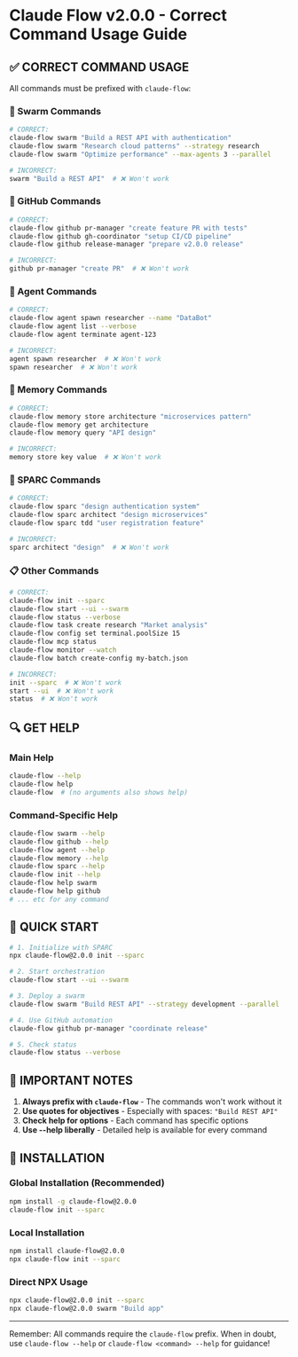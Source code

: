 # Claude Flow v2.0.0 - Correct Command Usage Guide

## ✅ CORRECT COMMAND USAGE

All commands must be prefixed with `claude-flow`:

### 🧠 Swarm Commands
```bash
# CORRECT:
claude-flow swarm "Build a REST API with authentication"
claude-flow swarm "Research cloud patterns" --strategy research
claude-flow swarm "Optimize performance" --max-agents 3 --parallel

# INCORRECT:
swarm "Build a REST API"  # ❌ Won't work
```

### 🐙 GitHub Commands
```bash
# CORRECT:
claude-flow github pr-manager "create feature PR with tests"
claude-flow github gh-coordinator "setup CI/CD pipeline"
claude-flow github release-manager "prepare v2.0.0 release"

# INCORRECT:
github pr-manager "create PR"  # ❌ Won't work
```

### 🤖 Agent Commands
```bash
# CORRECT:
claude-flow agent spawn researcher --name "DataBot"
claude-flow agent list --verbose
claude-flow agent terminate agent-123

# INCORRECT:
agent spawn researcher  # ❌ Won't work
spawn researcher  # ❌ Won't work
```

### 💾 Memory Commands
```bash
# CORRECT:
claude-flow memory store architecture "microservices pattern"
claude-flow memory get architecture
claude-flow memory query "API design"

# INCORRECT:
memory store key value  # ❌ Won't work
```

### 🚀 SPARC Commands
```bash
# CORRECT:
claude-flow sparc "design authentication system"
claude-flow sparc architect "design microservices"
claude-flow sparc tdd "user registration feature"

# INCORRECT:
sparc architect "design"  # ❌ Won't work
```

### 📋 Other Commands
```bash
# CORRECT:
claude-flow init --sparc
claude-flow start --ui --swarm
claude-flow status --verbose
claude-flow task create research "Market analysis"
claude-flow config set terminal.poolSize 15
claude-flow mcp status
claude-flow monitor --watch
claude-flow batch create-config my-batch.json

# INCORRECT:
init --sparc  # ❌ Won't work
start --ui  # ❌ Won't work
status  # ❌ Won't work
```

## 🔍 GET HELP

### Main Help
```bash
claude-flow --help
claude-flow help
claude-flow  # (no arguments also shows help)
```

### Command-Specific Help
```bash
claude-flow swarm --help
claude-flow github --help
claude-flow agent --help
claude-flow memory --help
claude-flow sparc --help
claude-flow init --help
claude-flow help swarm
claude-flow help github
# ... etc for any command
```

## 🚀 QUICK START

```bash
# 1. Initialize with SPARC
npx claude-flow@2.0.0 init --sparc

# 2. Start orchestration
claude-flow start --ui --swarm

# 3. Deploy a swarm
claude-flow swarm "Build REST API" --strategy development --parallel

# 4. Use GitHub automation
claude-flow github pr-manager "coordinate release"

# 5. Check status
claude-flow status --verbose
```

## 📝 IMPORTANT NOTES

1. **Always prefix with `claude-flow`** - The commands won't work without it
2. **Use quotes for objectives** - Especially with spaces: `"Build REST API"`
3. **Check help for options** - Each command has specific options
4. **Use --help liberally** - Detailed help is available for every command

## 🎯 INSTALLATION

### Global Installation (Recommended)
```bash
npm install -g claude-flow@2.0.0
claude-flow init --sparc
```

### Local Installation
```bash
npm install claude-flow@2.0.0
npx claude-flow init --sparc
```

### Direct NPX Usage
```bash
npx claude-flow@2.0.0 init --sparc
npx claude-flow@2.0.0 swarm "Build app"
```

---

Remember: All commands require the `claude-flow` prefix. When in doubt, use `claude-flow --help` or `claude-flow <command> --help` for guidance!

